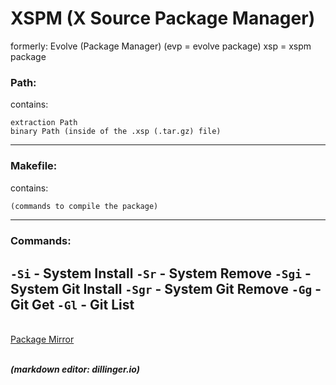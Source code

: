 # XSPM (X Source Package Manager)
formerly: Evolve (Package Manager) (evp = evolve package) 
xsp = xspm package
### Path:
contains: 
```
extraction Path
binary Path (inside of the .xsp (.tar.gz) file)
```
---

### Makefile:
contains:
```makefile
(commands to compile the package)
```
---
### Commands:
``-Si`` - System Install
``-Sr`` - System Remove
``-Sgi`` - System Git Install
``-Sgr`` - System Git Remove
``-Gg`` - Git Get
``-Gl`` - Git List
---

\
[Package Mirror](https://github.com/LowLevelCodingCH/EvolvePackages)

\
***_(markdown editor: dillinger.io)_***
